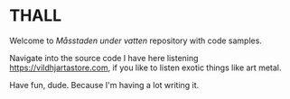 # THALL

Welcome to *Måsstaden under vatten* repository with code samples.

Navigate into the source code I have here listening https://vildhjartastore.com, if you like to listen exotic things like art metal.

Have fun, dude. Because I'm having a lot writing it.

